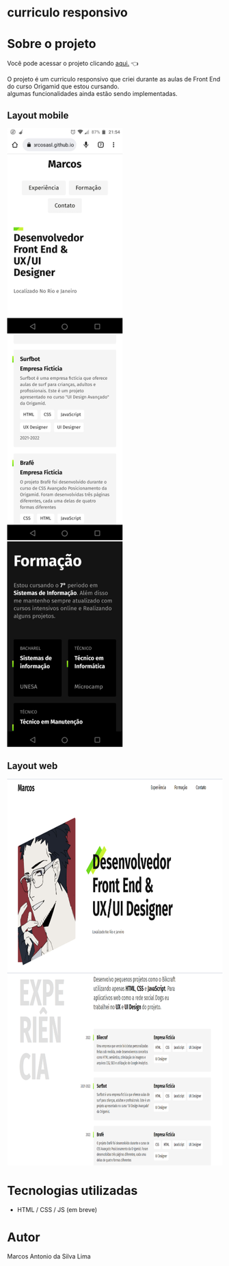 <!-- #📚 Curriculo responsivo

Um modelo de curriculo responsivo
que será constantemente atualizado.
 -->
 
 

# curriculo responsivo


# Sobre o projeto



Você pode acessar o projeto clicando  [aqui.](https://marcosasl.github.io/) 👈

O projeto é um curriculo responsivo que criei durante as aulas de Front End do curso Origamid que estou cursando.<br>
algumas funcionalidades ainda estão sendo implementadas.

## Layout mobile
<img src="https://github.com/MarcosASL/assets/blob/main/mobile1.jpg" width="270" height="480"> <img src="https://github.com/MarcosASL/assets/blob/main/mobile2.jpg" width="270" height="480"> <img src="https://github.com/MarcosASL/assets/blob/main/mobile4.jpg" width="270" height="480">

## Layout web
<img src="https://github.com/MarcosASL/assets/blob/main/web1.jpg" width="800" height="450">

<img src="https://github.com/MarcosASL/assets/blob/main/web2.jpg" width="800" height="450">

# Tecnologias utilizadas
- HTML / CSS / JS (em breve) 
<!-- 
# Como executar o projeto


## Front end web
Pré-requisitos: npm / yarn

```bash
# clonar repositório
git clone https://github.com/devsuperior/sds1-wmazoni

# entrar na pasta do projeto front end web
cd front-web

# instalar dependências
yarn install

# executar o projeto
yarn start
``` -->

# Autor

Marcos Antonio da Silva Lima


